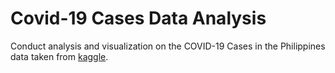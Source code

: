 # Covid-19 Cases Data Analysis

Conduct analysis and visualization on the COVID-19 Cases in the Philippines data taken from [kaggle](https://www.kaggle.com/datasets/cvronao/covid19-philippine-dataset).
